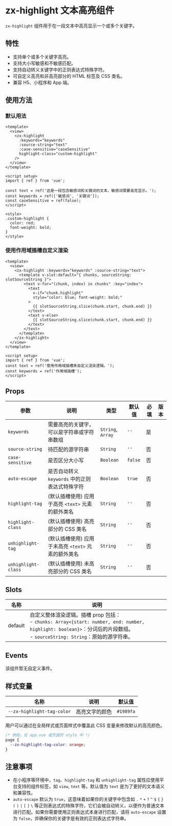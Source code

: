 # zx-highlight 文本高亮组件

`zx-highlight` 组件用于在一段文本中高亮显示一个或多个关键字。

## 特性

- 支持单个或多个关键字高亮。
- 支持大小写敏感和不敏感匹配。
- 支持自动转义关键字中的正则表达式特殊字符。
- 可自定义高亮和非高亮部分的 HTML 标签及 CSS 类名。
- 兼容 H5、小程序和 App 端。

## 使用方法

### 默认用法

```vue
<template>
  <view>
    <zx-highlight
      :keywords="keywords"
      :source-string="text"
      :case-sensitive="caseSensitive"
      highlight-class="custom-highlight"
    />
  </view>
</template>

<script setup>
import { ref } from 'vue';

const text = ref('这是一段包含敏感词和关键词的文本，敏感词需要高亮显示。');
const keywords = ref(['敏感词', '关键词']);
const caseSensitive = ref(false);
</script>

<style>
.custom-highlight {
  color: red;
  font-weight: bold;
}
</style>
```

### 使用作用域插槽自定义渲染

```vue
<template>
  <view>
    <zx-highlight :keywords="keywords" :source-string="text">
      <template v-slot:default="{ chunks, sourceString: slotSourceString }">
        <text v-for="(chunk, index) in chunks" :key="index">
          <text 
            v-if="chunk.highlight"
            style="color: blue; font-weight: bold;"
          >
            {{ slotSourceString.slice(chunk.start, chunk.end) }}
          </text>
          <text v-else>
            {{ slotSourceString.slice(chunk.start, chunk.end) }}
          </text>
        </text>
      </template>
    </zx-highlight>
  </view>
</template>

<script setup>
import { ref } from 'vue';
const text = ref('使用作用域插槽来自定义渲染逻辑。');
const keywords = ref('作用域插槽');
</script>
```

## Props

| 参数             | 说明                                                                 | 类型             | 默认值   | 必填 | 版本 |
| ---------------- | -------------------------------------------------------------------- | ---------------- | -------- | ---- | ---- |
| `keywords`       | 需要高亮的关键字，可以是字符串或字符串数组                             | `String`, `Array`  | `''`     | 是   |      |
| `source-string`  | 待匹配的源字符串                                                       | `String`         | `''`     | 否   |      |
| `case-sensitive` | 是否区分大小写                                                           | `Boolean`        | `false`  | 否   |      |
| `auto-escape`    | 是否自动转义 `keywords` 中的正则表达式特殊字符                         | `Boolean`        | `true`   | 否   |      |
| `highlight-tag`  | (默认插槽使用) 应用于高亮 `<text>` 元素的额外类名                      | `String`         | `''`     | 否   |      |
| `highlight-class`| (默认插槽使用) 高亮部分的 CSS 类名                                      | `String`         | `''`     | 否   |      |
| `unhighlight-tag`| (默认插槽使用) 应用于未高亮 `<text>` 元素的额外类名                    | `String`         | `''`     | 否   |      |
| `unhighlight-class`| (默认插槽使用) 未高亮部分的 CSS 类名                                    | `String`         | `''`     | 否   |      |

## Slots

| 名称    | 说明                                                                                                |
| ------- | --------------------------------------------------------------------------------------------------- |
| default | 自定义整体渲染逻辑。插槽 prop 包括：<br/>- `chunks: Array<{start: number, end: number, highlight: boolean}>`：分词后的片段数组。<br/>- `sourceString: String`：原始的源字符串。 | 

## Events

该组件暂无自定义事件。

## 样式变量

| 名称                      | 说明               | 默认值   |
| ------------------------- | ------------------ | -------- |
| `--zx-highlight-tag-color` | 高亮文字的颜色     | `#1989fa`|

用户可以通过在全局样式或页面样式中覆盖此 CSS 变量来修改默认的高亮颜色。

```css
/* 例如，在 app.vue 或页面的 style 中 */
page {
  --zx-highlight-tag-color: orange;
}
```

## 注意事项

- 在小程序等环境中，`tag`、`highlight-tag` 和 `unhighlight-tag` 属性应使用平台支持的组件标签，如 `view`, `text` 等。默认值为 `text` 是为了更好的文本语义和兼容性。
- `auto-escape` 默认为 `true`，这意味着如果你的关键字中包含如 `.` `*` `+` `?` `^` `$` `{` `}` `(` `)` `|` `[` `]` `\` 等正则表达式的特殊字符，它们会被自动转义，以便作为普通文本进行匹配。如果你需要使用正则表达式本身进行匹配，请将 `auto-escape` 设置为 `false`，并确保你的关键字是有效的正则表达式字符串。